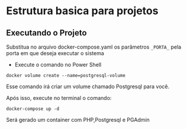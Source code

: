 # Estrutura basica para projetos

## Executando o Projeto
Substitua no arquivo docker-compose.yaml os parâmetros `_PORTA_` pela porta em que deseja executar o sistema

- Execute o comando no Power Shell
```shell
docker volume create --name=postgresql-volume
```
Esse comando irá criar um volume chamado Postgresql para você.

Após isso, execute no terminal o comando:
```shell
docker-compose up -d
```

Será gerado um container com PHP,Postgresql e PGAdmin